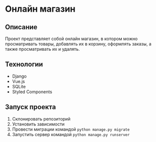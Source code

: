 # Онлайн магазин

## Описание
Проект представляет собой онлайн магазин, в котором можно просматривать товары, добавлять их в корзину, оформлять заказы, а также просматривать их и удалять.

## Технологии
- Django
- Vue.js
- SQLite
- Styled Components

## Запуск проекта
1. Склонировать репозиторий
2. Установить зависимости
3. Провести миграции командой `python manage.py migrate`
4. Запустить сервер командой `python manage.py runserver`
